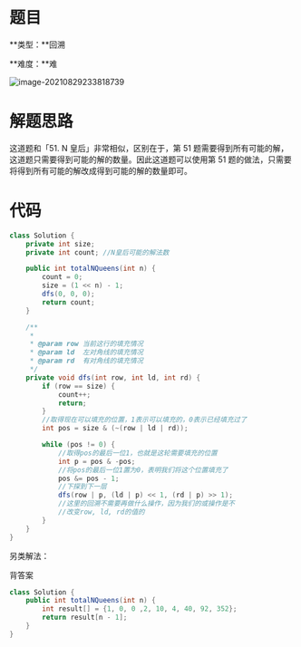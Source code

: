 # 题目

**类型：**回溯

**难度：**难



![image-20210829233818739](https://gitee.com/janeroad/iamge-cloud/raw/master/NoteImage/image-20210829233818739.png)





# 解题思路

这道题和「51. N 皇后」非常相似，区别在于，第 51 题需要得到所有可能的解，这道题只需要得到可能的解的数量。因此这道题可以使用第 51 题的做法，只需要将得到所有可能的解改成得到可能的解的数量即可。











# 代码

```java
class Solution {
    private int size;  
    private int count; //N皇后可能的解法数

    public int totalNQueens(int n) {
        count = 0;
        size = (1 << n) - 1;
        dfs(0, 0, 0);
        return count;
    }

    /**
     * 
     * @param row 当前这行的填充情况
     * @param ld  左对角线的填充情况
     * @param rd  有对角线的填充情况
     */
    private void dfs(int row, int ld, int rd) {
        if (row == size) {
            count++;
            return;
        }
        //取得现在可以填充的位置，1表示可以填充的，0表示已经填充过了
        int pos = size & (~(row | ld | rd));

        while (pos != 0) {
            //取得pos的最后一位1，也就是这轮需要填充的位置
            int p = pos & -pos; 
            //将pos的最后一位1置为0，表明我们将这个位置填充了
            pos &= pos - 1; 
            //下探到下一层
            dfs(row | p, (ld | p) << 1, (rd | p) >> 1);
            //这里的回溯不需要再做什么操作，因为我们的或操作是不
            //改变row, ld, rd的值的
        }
    }
}
```









另类解法：

背答案

~~~java
class Solution {
    public int totalNQueens(int n) {
        int result[] = {1, 0, 0 ,2, 10, 4, 40, 92, 352};
        return result[n - 1];
    }
}
~~~

